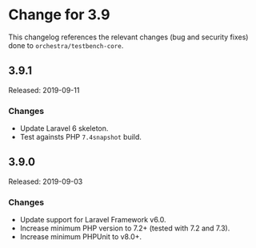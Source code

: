 # Change for 3.9

This changelog references the relevant changes (bug and security fixes) done to `orchestra/testbench-core`.

## 3.9.1

Released: 2019-09-11

### Changes

* Update Laravel 6 skeleton.
* Test againsts PHP `7.4snapshot` build.

## 3.9.0

Released: 2019-09-03

### Changes

* Update support for Laravel Framework v6.0.
* Increase minimum PHP version to 7.2+ (tested with 7.2 and 7.3).
* Increase minimum PHPUnit to v8.0+.
